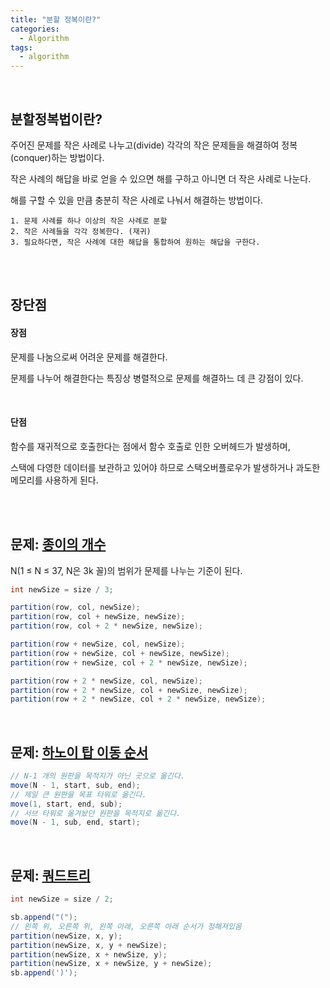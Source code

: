 ```yaml
---
title: "분할 정복이란?"   
categories:
  - Algorithm
tags:
  - algorithm  
--- 
```



<br />


## 분할정복법이란? 
주어진 문제를 작은 사례로 나누고(divide) 각각의 작은 문제들을 해결하여 정복(conquer)하는 방법이다. 

작은 사례의 해답을 바로 얻을 수 있으면 해를 구하고 아니면 더 작은 사례로 나눈다. 

해를 구할 수 있을 만큼 충분히 작은 사례로 나눠서 해결하는 방법이다. 

```text
1. 문제 사례를 하나 이상의 작은 사례로 분할 
2. 작은 사례들을 각각 정복한다. (재귀)
3. 필요하다면, 작은 사례에 대한 해답을 통합하여 원하는 해답을 구한다. 
```

<br />
<br />

## 장단점 

#### 장점 

문제를 나눔으로써 어려운 문제를 해결한다. 

문제를 나누어 해결한다는 특징상 병렬적으로 문제를 해결하느 데 큰 강점이 있다. 

<br />

#### 단점 

함수를 재귀적으로 호출한다는 점에서 함수 호출로 인한 오버헤드가 발생하며, 

스택에 다영한 데이터를 보관하고 있어야 하므로 스택오버플로우가 발생하거나 과도한 메모리를 사용하게 된다. 


<br />
<br />



## 문제: [종이의 개수](https://www.acmicpc.net/problem/1780)

N(1 ≤ N ≤ 37, N은 3k 꼴)의 범위가 문제를 나누는 기준이 된다. 


```java
int newSize = size / 3;

partition(row, col, newSize);
partition(row, col + newSize, newSize);
partition(row, col + 2 * newSize, newSize);

partition(row + newSize, col, newSize);
partition(row + newSize, col + newSize, newSize);
partition(row + newSize, col + 2 * newSize, newSize);

partition(row + 2 * newSize, col, newSize);
partition(row + 2 * newSize, col + newSize, newSize);
partition(row + 2 * newSize, col + 2 * newSize, newSize);
```

<br />

## 문제: [하노이 탑 이동 순서](https://www.acmicpc.net/problem/11729)

```java
// N-1 개의 원판을 목적지가 아닌 곳으로 옮긴다.
move(N - 1, start, sub, end);
// 제일 큰 원판을 목표 타워로 옮긴다.
move(1, start, end, sub);
// 서브 타워로 옮겨놨던 원판을 목적지로 옮긴다.
move(N - 1, sub, end, start);
```

<br />

## 문제: [쿼드트리](https://www.acmicpc.net/problem/1992)

```java
int newSize = size / 2;

sb.append("(");
// 왼쪽 위, 오른쪽 위, 왼쪽 아래, 오른쪽 아래 순서가 정해져있음
partition(newSize, x, y);
partition(newSize, x, y + newSize);
partition(newSize, x + newSize, y);
partition(newSize, x + newSize, y + newSize);
sb.append(')');
```

<br />


